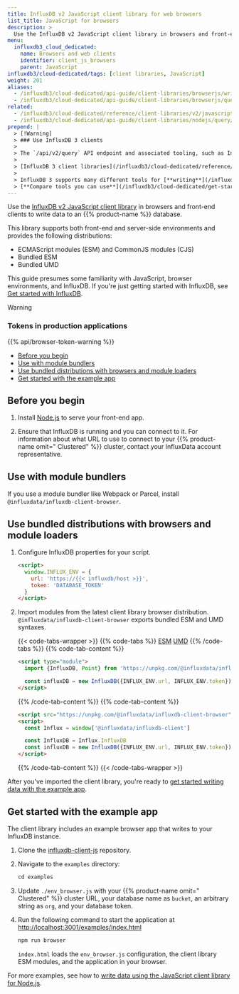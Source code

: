 ```yaml
---
title: InfluxDB v2 JavaScript client library for web browsers
list_title: JavaScript for browsers
description: >
  Use the InfluxDB v2 JavaScript client library in browsers and front-end clients to write data to an InfluxDB Cloud Dedicated database.
menu:
  influxdb3_cloud_dedicated:
    name: Browsers and web clients
    identifier: client_js_browsers
    parent: JavaScript
influxdb3/cloud-dedicated/tags: [client libraries, JavaScript]
weight: 201
aliases:
  - /influxdb3/cloud-dedicated/api-guide/client-libraries/browserjs/write
  - /influxdb3/cloud-dedicated/api-guide/client-libraries/browserjs/query
related:
  - /influxdb3/cloud-dedicated/reference/client-libraries/v2/javascript/nodejs/write/
  - /influxdb3/cloud-dedicated/api-guide/client-libraries/nodejs/query/
prepend: |
  > [!Warning]
  > ### Use InfluxDB 3 clients
  > 
  > The `/api/v2/query` API endpoint and associated tooling, such as InfluxDB v2 client libraries and the `influx` CLI, **can't** query an {{% product-name omit=" Clustered" %}} cluster.
  > 
  > [InfluxDB 3 client libraries](/influxdb3/cloud-dedicated/reference/client-libraries/v3/) and [Flight SQL clients](/influxdb3/cloud-dedicated/reference/client-libraries/) are available that integrate with your code to write and query data stored in {{% product-name %}}.
  > 
  > InfluxDB 3 supports many different tools for [**writing**](/influxdb3/cloud-dedicated/write-data/) and [**querying**](/influxdb3/cloud-dedicated/query-data/) data.
  > [**Compare tools you can use**](/influxdb3/cloud-dedicated/get-started/#tools-to-use) to interact with {{% product-name %}}.
---
```


Use the [InfluxDB v2 JavaScript client library](https://github.com/influxdata/influxdb-client-js) in browsers and front-end clients to write data to an {{% product-name %}} database.

This library supports both front-end and server-side environments and provides the following distributions:

- ECMAScript modules (ESM) and CommonJS modules (CJS)
- Bundled ESM
- Bundled UMD 

This guide presumes some familiarity with JavaScript, browser environments, and InfluxDB.
If you're just getting started with InfluxDB, see [Get started with InfluxDB](/influxdb/v2/get-started/).


> [!Warning]
> ### Tokens in production applications
>
> {{% api/browser-token-warning %}}

* [Before you begin](#before-you-begin)
* [Use with module bundlers](#use-with-module-bundlers)
* [Use bundled distributions with browsers and module loaders](#use-bundled-distributions-with-browsers-and-module-loaders)
* [Get started with the example app](#get-started-with-the-example-app)

## Before you begin

1. Install [Node.js](https://nodejs.org/en/download/package-manager/) to serve your front-end app.

2. Ensure that InfluxDB is running and you can connect to it.
   For information about what URL to use to connect to your {{% product-name omit=" Clustered" %}} cluster, contact your InfluxData account representative.

## Use with module bundlers

If you use a module bundler like Webpack or Parcel, install `@influxdata/influxdb-client-browser`.

## Use bundled distributions with browsers and module loaders 

1. Configure InfluxDB properties for your script.

   ```html
   <script>
     window.INFLUX_ENV = {
       url: 'https://{{< influxdb/host >}}',
       token: 'DATABASE_TOKEN'
     }
   </script>
   ```

2. Import modules from the latest client library browser distribution.
`@influxdata/influxdb-client-browser` exports bundled ESM and UMD syntaxes. 

   {{< code-tabs-wrapper >}}
   {{% code-tabs %}}
   [ESM](#import-esm)
   [UMD](#import-umd)
   {{% /code-tabs %}}
   {{% code-tab-content %}}
   ```html
   <script type="module">
     import {InfluxDB, Point} from 'https://unpkg.com/@influxdata/influxdb-client-browser/dist/index.browser.mjs'

     const influxDB = new InfluxDB({INFLUX_ENV.url, INFLUX_ENV.token})
   </script>
   ```
   {{% /code-tab-content %}}
   {{% code-tab-content %}}
   ```html
   <script src="https://unpkg.com/@influxdata/influxdb-client-browser"></script>
   <script>
     const Influx = window['@influxdata/influxdb-client']

     const InfluxDB = Influx.InfluxDB
     const influxDB = new InfluxDB({INFLUX_ENV.url, INFLUX_ENV.token})
   </script>
   ```
   {{% /code-tab-content %}}
   {{< /code-tabs-wrapper >}}

After you've imported the client library, you're ready to [get started writing data with the example app](#get-started-with-the-example-app).

## Get started with the example app

The client library includes an example browser app that writes to your InfluxDB instance.

1. Clone the [influxdb-client-js](https://github.com/influxdata/influxdb-client-js) repository.

2. Navigate to the `examples` directory:

    ```js
    cd examples
    ```

3. Update `./env_browser.js` with your {{% product-name omit=" Clustered" %}} cluster URL, your database name as `bucket`, an arbitrary string as `org`, and your database token.

4. Run the following command to start the application at [http://localhost:3001/examples/index.html]()

    ```sh
    npm run browser
    ```

    `index.html` loads the `env_browser.js` configuration, the client library ESM modules, and the application in your browser.

For more examples, see how to [write data using the JavaScript client library for Node.js](/influxdb3/cloud-dedicated/reference/client-libraries/v2/javascript/nodejs/write/).
